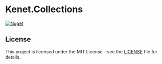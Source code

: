 # Kenet.Collections

[![Nuget][nuget-package-badge]][nuget-package]
  
## License

This project is licensed under the MIT License - see the [LICENSE](LICENSE) file for details.

[nuget-package]: https://www.nuget.org/packages/Kenet.Collections
[nuget-package-badge]: https://img.shields.io/nuget/v/Kenet.Collections